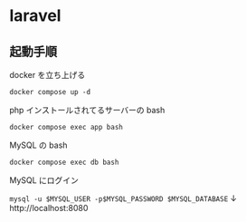 # laravel

## 起動手順

docker を立ち上げる

`docker compose up -d`

php インストールされてるサーバーの bash

`docker compose exec app bash`

MySQL の bash

`docker compose exec db bash`

MySQL にログイン

`mysql -u $MYSQL_USER -p$MYSQL_PASSWORD $MYSQL_DATABASE`
↓
http://localhost:8080
